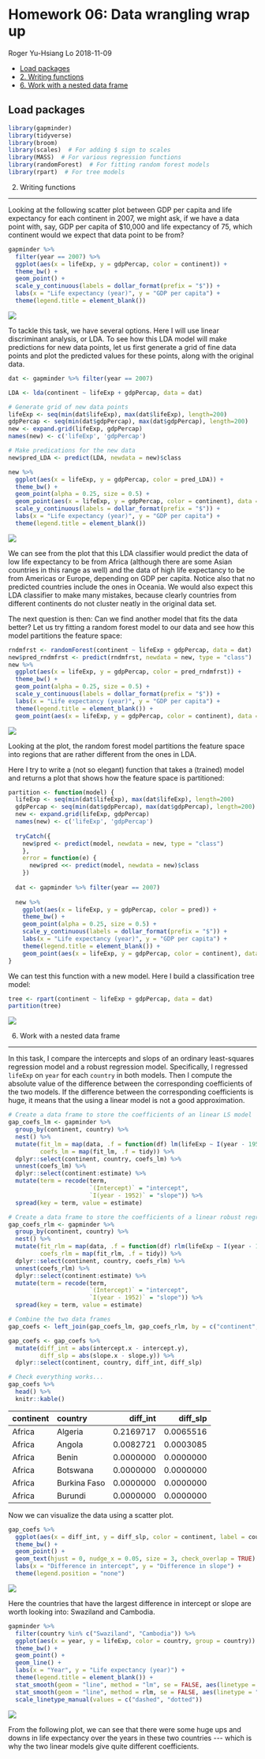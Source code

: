 Homework 06: Data wrangling wrap up
================
Roger Yu-Hsiang Lo
2018-11-09

-   [Load packages](#load-packages)
-   [2. Writing functions](#writing-functions)
-   [6. Work with a nested data frame](#work-with-a-nested-data-frame)

Load packages
-------------

``` r
library(gapminder)
library(tidyverse)
library(broom)
library(scales)  # For adding $ sign to scales
library(MASS)  # For various regression functions
library(randomForest)  # For fitting random forest models
library(rpart)  # For tree models
```

2. Writing functions
--------------------

Looking at the following scatter plot between GDP per capita and life expectancy for each continent in 2007, we might ask, if we have a data point with, say, GDP per capita of $10,000 and life expectancy of 75, which continent would we expect that data point to be from?

``` r
gapminder %>%
  filter(year == 2007) %>%
  ggplot(aes(x = lifeExp, y = gdpPercap, color = continent)) +
  theme_bw() +
  geom_point() +
  scale_y_continuous(labels = dollar_format(prefix = "$")) +
  labs(x = "Life expectancy (year)", y = "GDP per capita") +
  theme(legend.title = element_blank())
```

<img src="homework_06_Data_wrangling_wrap_up_files/figure-markdown_github/unnamed-chunk-2-1.png" style="display: block; margin: auto;" />

To tackle this task, we have several options. Here I will use linear discriminant analysis, or LDA. To see how this LDA model will make predictions for new data points, let us first generate a grid of fine data points and plot the predicted values for these points, along with the original data.

``` r
dat <- gapminder %>% filter(year == 2007)

LDA <- lda(continent ~ lifeExp + gdpPercap, data = dat)

# Generate grid of new data points
lifeExp <- seq(min(dat$lifeExp), max(dat$lifeExp), length=200)
gdpPercap <- seq(min(dat$gdpPercap), max(dat$gdpPercap), length=200)
new <- expand.grid(lifeExp, gdpPercap)
names(new) <- c('lifeExp', 'gdpPercap')

# Make predications for the new data
new$pred_LDA <- predict(LDA, newdata = new)$class

new %>%
  ggplot(aes(x = lifeExp, y = gdpPercap, color = pred_LDA)) +
  theme_bw() +
  geom_point(alpha = 0.25, size = 0.5) +
  geom_point(aes(x = lifeExp, y = gdpPercap, color = continent), data = dat) +
  scale_y_continuous(labels = dollar_format(prefix = "$")) +
  labs(x = "Life expectancy (year)", y = "GDP per capita") +
  theme(legend.title = element_blank())
```

<img src="homework_06_Data_wrangling_wrap_up_files/figure-markdown_github/unnamed-chunk-3-1.png" style="display: block; margin: auto;" />

We can see from the plot that this LDA classifier would predict the data of low life expectancy to be from Africa (although there are some Asian countries in this range as well) and the data of high life expectancy to be from Americas or Europe, depending on GDP per capita. Notice also that no predicted countries include the ones in Oceania. We would also expect this LDA classifier to make many mistakes, because clearly countries from different continents do not cluster neatly in the original data set.

The next question is then: Can we find another model that fits the data better? Let us try fitting a random forest model to our data and see how this model partitions the feature space:

``` r
rndmfrst <- randomForest(continent ~ lifeExp + gdpPercap, data = dat)
new$pred_rndmfrst <- predict(rndmfrst, newdata = new, type = "class")
new %>%
  ggplot(aes(x = lifeExp, y = gdpPercap, color = pred_rndmfrst)) +
  theme_bw() +
  geom_point(alpha = 0.25, size = 0.5) +
  scale_y_continuous(labels = dollar_format(prefix = "$")) +
  labs(x = "Life expectancy (year)", y = "GDP per capita") +
  theme(legend.title = element_blank()) +
  geom_point(aes(x = lifeExp, y = gdpPercap, color = continent), data = dat)
```

<img src="homework_06_Data_wrangling_wrap_up_files/figure-markdown_github/unnamed-chunk-4-1.png" style="display: block; margin: auto;" />

Looking at the plot, the random forest model partitions the feature space into regions that are rather different from the ones in LDA.

Here I try to write a (not so elegant) function that takes a (trained) model and returns a plot that shows how the feature space is partitioned:

``` r
partition <- function(model) {
  lifeExp <- seq(min(dat$lifeExp), max(dat$lifeExp), length=200)
  gdpPercap <- seq(min(dat$gdpPercap), max(dat$gdpPercap), length=200)
  new <- expand.grid(lifeExp, gdpPercap)
  names(new) <- c('lifeExp', 'gdpPercap')
  
  tryCatch({
    new$pred <- predict(model, newdata = new, type = "class")
    },
    error = function(e) {
      new$pred <<- predict(model, newdata = new)$class
    })
  
  dat <- gapminder %>% filter(year == 2007)
  
  new %>%
    ggplot(aes(x = lifeExp, y = gdpPercap, color = pred)) +
    theme_bw() +
    geom_point(alpha = 0.25, size = 0.5) +
    scale_y_continuous(labels = dollar_format(prefix = "$")) +
    labs(x = "Life expectancy (year)", y = "GDP per capita") +
    theme(legend.title = element_blank()) +
    geom_point(aes(x = lifeExp, y = gdpPercap, color = continent), data = dat)
}
```

We can test this function with a new model. Here I build a classification tree model:

``` r
tree <- rpart(continent ~ lifeExp + gdpPercap, data = dat)
partition(tree)
```

<img src="homework_06_Data_wrangling_wrap_up_files/figure-markdown_github/unnamed-chunk-6-1.png" style="display: block; margin: auto;" />

6. Work with a nested data frame
--------------------------------

In this task, I compare the intercepts and slops of an ordinary least-squares regression model and a robust regression model. Specifically, I regressed `lifeExp` on `year` for each `country` in both models. Then I compute the absolute value of the difference between the corresponding coefficients of the two models. If the difference between the corresponding coefficients is huge, it means that the using a linear model is not a good approximation.

``` r
# Create a data frame to store the coefficients of an linear LS model
gap_coefs_lm <- gapminder %>%
  group_by(continent, country) %>%
  nest() %>%
  mutate(fit_lm = map(data, .f = function(df) lm(lifeExp ~ I(year - 1952), data = df)),  # Use the value of 1952 as the intercept
         coefs_lm = map(fit_lm, .f = tidy)) %>%
  dplyr::select(continent, country, coefs_lm) %>%
  unnest(coefs_lm) %>%
  dplyr::select(continent:estimate) %>%
  mutate(term = recode(term,
                       `(Intercept)` = "intercept",
                       `I(year - 1952)` = "slope")) %>%
  spread(key = term, value = estimate)

# Create a data frame to store the coefficients of a linear robust regression model
gap_coefs_rlm <- gapminder %>%
  group_by(continent, country) %>%
  nest() %>%
  mutate(fit_rlm = map(data, .f = function(df) rlm(lifeExp ~ I(year - 1952), data = df)),
         coefs_rlm = map(fit_rlm, .f = tidy)) %>%
  dplyr::select(continent, country, coefs_rlm) %>%
  unnest(coefs_rlm) %>%
  dplyr::select(continent:estimate) %>%
  mutate(term = recode(term,
                       `(Intercept)` = "intercept",
                       `I(year - 1952)` = "slope")) %>%
  spread(key = term, value = estimate)

# Combine the two data frames
gap_coefs <- left_join(gap_coefs_lm, gap_coefs_rlm, by = c("continent", "country"))

gap_coefs <- gap_coefs %>%
  mutate(diff_int = abs(intercept.x - intercept.y),
         diff_slp = abs(slope.x - slope.y)) %>%
  dplyr::select(continent, country, diff_int, diff_slp)

# Check everything works...
gap_coefs %>%
  head() %>%
  knitr::kable()
```

| continent | country      |  diff\_int|  diff\_slp|
|:----------|:-------------|----------:|----------:|
| Africa    | Algeria      |  0.2169717|  0.0065516|
| Africa    | Angola       |  0.0082721|  0.0003085|
| Africa    | Benin        |  0.0000000|  0.0000000|
| Africa    | Botswana     |  0.0000000|  0.0000000|
| Africa    | Burkina Faso |  0.0000000|  0.0000000|
| Africa    | Burundi      |  0.0000000|  0.0000000|

Now we can visualize the data using a scatter plot.

``` r
gap_coefs %>%
  ggplot(aes(x = diff_int, y = diff_slp, color = continent, label = country)) +
  theme_bw() +
  geom_point() +
  geom_text(hjust = 0, nudge_x = 0.05, size = 3, check_overlap = TRUE) +
  labs(x = "Difference in intercept", y = "Difference in slope") +
  theme(legend.position = "none")
```

<img src="homework_06_Data_wrangling_wrap_up_files/figure-markdown_github/unnamed-chunk-8-1.png" style="display: block; margin: auto;" />

Here the countries that have the largest difference in intercept or slope are worth looking into: Swaziland and Cambodia.

``` r
gapminder %>%
  filter(country %in% c("Swaziland", "Cambodia")) %>%
  ggplot(aes(x = year, y = lifeExp, color = country, group = country)) +
  theme_bw() +
  geom_point() +
  geom_line() +
  labs(x = "Year", y = "Life expectancy (year)") +
  theme(legend.title = element_blank()) +
  stat_smooth(geom = "line", method = "lm", se = FALSE, aes(linetype = "LS regression"), alpha = 0.5, size = 0.75) +
  stat_smooth(geom = "line", method = rlm, se = FALSE, aes(linetype = "Robust regression"), alpha = 0.5, size = 0.75) +
  scale_linetype_manual(values = c("dashed", "dotted"))
```

<img src="homework_06_Data_wrangling_wrap_up_files/figure-markdown_github/unnamed-chunk-9-1.png" style="display: block; margin: auto;" />

From the following plot, we can see that there were some huge ups and downs in life expectancy over the years in these two countries --- which is why the two linear models give quite different coefficients.
